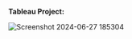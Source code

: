**Tableau Project:**

![Screenshot 2024-06-27 185304](https://github.com/janvaljan7/Portfolie_Projects/assets/42122767/aabd48b3-1ea0-49c5-90f6-c89f6db64bb4)
